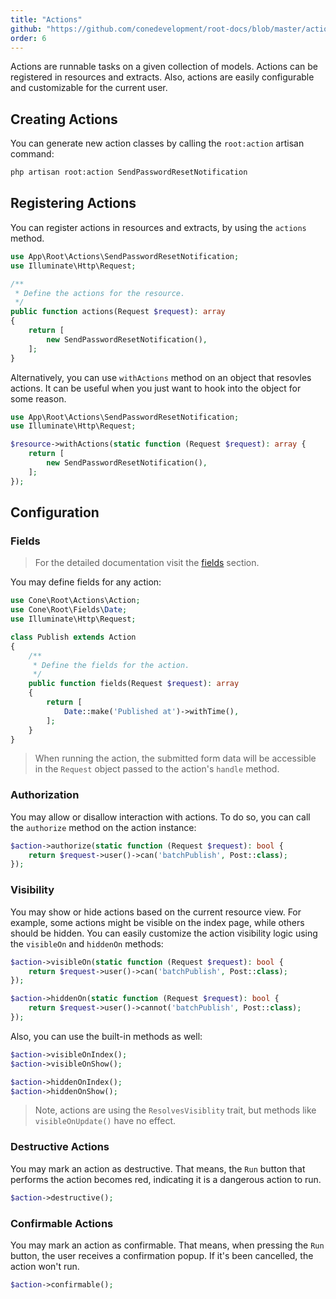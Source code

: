 ```yaml
---
title: "Actions"
github: "https://github.com/conedevelopment/root-docs/blob/master/actions.md"
order: 6
---
```


Actions are runnable tasks on a given collection of models. Actions can be registered in resources and extracts. Also, actions are easily configurable and customizable for the current user.

## Creating Actions

You can generate new action classes by calling the `root:action` artisan command:

```sh
php artisan root:action SendPasswordResetNotification
```

## Registering Actions

You can register actions in resources and extracts, by using the `actions` method.

```php
use App\Root\Actions\SendPasswordResetNotification;
use Illuminate\Http\Request;

/**
 * Define the actions for the resource.
 */
public function actions(Request $request): array
{
    return [
        new SendPasswordResetNotification(),
    ];
}
```

Alternatively, you can use `withActions` method on an object that resovles actions. It can be useful when you just want to hook into the object for some reason.

```php
use App\Root\Actions\SendPasswordResetNotification;
use Illuminate\Http\Request;

$resource->withActions(static function (Request $request): array {
    return [
        new SendPasswordResetNotification(),
    ];
});
```

## Configuration

### Fields

> For the detailed documentation visit the [fields](/docs/fields) section.

You may define fields for any action:

```php
use Cone\Root\Actions\Action;
use Cone\Root\Fields\Date;
use Illuminate\Http\Request;

class Publish extends Action
{
    /**
     * Define the fields for the action.
     */
    public function fields(Request $request): array
    {
        return [
            Date::make('Published at')->withTime(),
        ];
    }
}
```

> When running the action, the submitted form data will be accessible in the `Request` object passed to the action's `handle` method.

### Authorization

You may allow or disallow interaction with actions. To do so, you can call the `authorize` method on the action instance:

```php
$action->authorize(static function (Request $request): bool {
    return $request->user()->can('batchPublish', Post::class);
});
```

### Visibility

You may show or hide actions based on the current resource view. For example, some actions might be visible on the index page, while others should be hidden. You can easily customize the action visibility logic using the `visibleOn` and `hiddenOn` methods:

```php
$action->visibleOn(static function (Request $request): bool {
    return $request->user()->can('batchPublish', Post::class);
});

$action->hiddenOn(static function (Request $request): bool {
    return $request->user()->cannot('batchPublish', Post::class);
});
```

Also, you can use the built-in methods as well:

```php
$action->visibleOnIndex();
$action->visibleOnShow();

$action->hiddenOnIndex();
$action->hiddenOnShow();
```

> Note, actions are using the `ResolvesVisiblity` trait, but methods like `visibleOnUpdate()` have no effect.

### Destructive Actions

You may mark an action as destructive. That means, the `Run` button that performs the action becomes red, indicating it is a dangerous action to run.

```php
$action->destructive();
```

### Confirmable Actions

You may mark an action as confirmable. That means, when pressing the `Run` button, the user receives a confirmation popup. If it's been cancelled, the action won't run.

```php
$action->confirmable();
```
